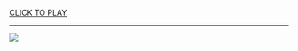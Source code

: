 
<a href="https://premium76.site?title=soccer_head_games_unblocked&ref=13M">CLICK TO PLAY</a></h3>
<hr>

<a href="https://premium76.site?title=soccer_head_games_unblocked&ref=13M"><img src="https://clearcache.store/games.png"></a>


